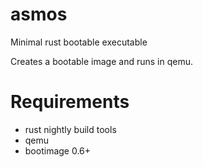 # asmos
Minimal rust bootable executable 

Creates a bootable image and runs in qemu.

# Requirements

* rust nightly build tools
* qemu
* bootimage 0.6+
